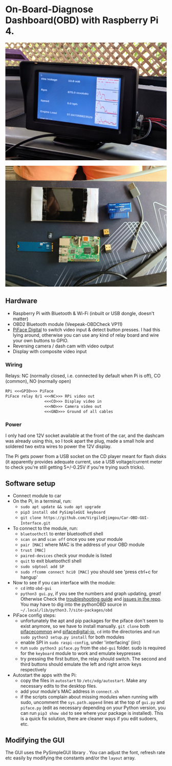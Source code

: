 # On-Board-Diagnose Dashboard(OBD) with Raspberry Pi 4.

![picture of display mounted on car](obd_display.jpg)

![Alt text](IMG20230720152937-1.jpg)

## Hardware
- Raspberry Pi with Bluetooth & Wi-Fi (inbuilt or USB dongle, doesn't matter)
- OBD2 Bluetooth module (Veepeak-OBDCheck VP11)
- [PiFace Digital](http://www.piface.org.uk/products/piface_digital/) to switch video input & detect button presses. I had this lying around, otherwise you can use any kind of relay board and wire your own buttons to GPIO. 
- Reversing camera / dash cam with video output
- Display with composite video input


### Wiring
Relays: NC (normally closed, i.e. connected by default when Pi is off), CO (common), NO (normally open)
```
RPi <<<GPIO>>> PiFace
PiFace relay 0/1 <<<NC>>> RPi video out
                 <<<CO>>> Display video in
                 <<<NO>>> Camera video out
                 <<<GND>>> Ground of all cables
```
### Power
I only had one 12V socket available at the front of the car, and the dashcam was already using this, so I took apart the plug, made a small hole and soldered two extra wires to power the 12V display. 

The Pi gets power from a USB socket on the CD player meant for flash disks (it apparently provides adequate current, use a USB voltage/current meter to check you're still getting 5+/-0.25V if you're trying such tricks). 

## Software setup
- Connect module to car
- On the Pi, in a terminal, run:
    - `sudo apt update && sudo apt upgrade`
    - `pip3 install obd PySimpleGUI keyboard`
    - `git clone https://github.com/VirgileDjimgou/Car-OBD-GUI-Interface.git`
- To connect to the module, run:
    - `bluetoothctl` to enter bluetoothctl shell
    - `scan on` and `scan off` once you see your module
    - `pair [MAC]` where MAC is the address of your OBD module
    - `trust [MAC]`
    - `paired-devices` check your module is listed
    - `quit` to exit bluetoothctl shell
    - `sudo sdptool add SP`
    - `sudo rfcomm connect hci0 [MAC]` you should see 'press ctrl+c for hangup'
- Now to see if you can interface with the module:
    - `cd` into `obd-gui`
    - `python3 gui.py`, if you see the numbers and graph updating, great! Otherwise Check the [troubleshooting guide](https://python-obd.readthedocs.io/en/latest/Troubleshooting/) and [issues in the repo](https://github.com/brendan-w/python-OBD/issues). You may have to dig into the pythonOBD source in `~/.local/lib/python3.7/site-packages/obd`
- PiFace config steps:
    - unfortunately the apt and pip packages for the piface don't seem to exist anymore, so we have to install manually. `git clone` both [pifacecommon](https://github.com/piface/pifacecommon) and [pifacedigital-io](https://github.com/piface/pifacedigitalio), `cd` into the directories and run `sudo python3 setup.py install` for both modules
    - enable SPI in `sudo raspi-config`, under 'interfacing' (iirc)
    - run `sudo python3 piface.py` from the `obd-gui` folder. sudo is required for the `keyboard` module to work and emulate keypresses
    - try pressing the first button, the relay should switch. The second and third buttons should emulate the left and right arrow keys respectively
- Autostart the apps with the Pi:
    - copy the files in `autostart` to `/etc/xdg/autostart`. Make any necessary edits to the desktop files.
    - add your module's MAC address in `connect.sh`
    - if the scripts complain about missing modules when running with sudo, uncomment the `sys.path.append` lines at the top of `gui.py` and `piface.py` (edit as necessary depending on your Python version, you can run `pip3 show obd` to see where your package is installed). This is a quick fix solution, there are cleaner ways if you edit sudoers, etc.

## Modifying the GUI
The GUI uses the PySimpleGUI library . You can adjust the font, refresh rate etc easily by modifying the constants and/or the `layout` array.
